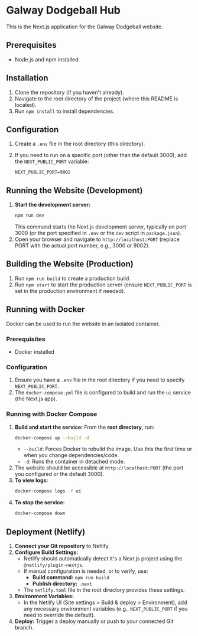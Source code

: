 # Galway Dodgeball Hub

This is the Next.js application for the Galway Dodgeball website.

## Prerequisites

*   Node.js and npm installed

## Installation

1.  Clone the repository (if you haven't already).
2.  Navigate to the root directory of the project (where this README is located).
3.  Run `npm install` to install dependencies.

## Configuration

1.  Create a `.env` file in the root directory (this directory).
2.  If you need to run on a specific port (other than the default 3000), add the `NEXT_PUBLIC_PORT` variable:

    ```
    NEXT_PUBLIC_PORT=9002
    ```

## Running the Website (Development)

1.  **Start the development server:**
    ```bash
    npm run dev
    ```
    This command starts the Next.js development server, typically on port 3000 (or the port specified in `.env` or the `dev` script in `package.json`).
2.  Open your browser and navigate to `http://localhost:PORT` (replace PORT with the actual port number, e.g., 3000 or 9002).

## Building the Website (Production)

1.  Run `npm run build` to create a production build.
2.  Run `npm start` to start the production server (ensure `NEXT_PUBLIC_PORT` is set in the production environment if needed).

## Running with Docker

Docker can be used to run the website in an isolated container.

### Prerequisites

*   Docker installed

### Configuration

1.  Ensure you have a `.env` file in the root directory if you need to specify `NEXT_PUBLIC_PORT`.
2.  The `docker-compose.yml` file is configured to build and run the `ui` service (the Next.js app).

### Running with Docker Compose

1.  **Build and start the service:** From the **root directory**, run:
    ```bash
    docker-compose up --build -d
    ```
    *   `--build`: Forces Docker to rebuild the image. Use this the first time or when you change dependencies/code.
    *   `-d`: Runs the container in detached mode.
2.  The website should be accessible at `http://localhost:PORT` (the port you configured or the default 3000).
3.  **To view logs:**
    ```bash
    docker-compose logs -f ui
    ```
4.  **To stop the service:**
    ```bash
    docker-compose down
    ```

## Deployment (Netlify)

1.  **Connect your Git repository** to Netlify.
2.  **Configure Build Settings:**
    *   Netlify should automatically detect it's a Next.js project using the `@netlify/plugin-nextjs`.
    *   If manual configuration is needed, or to verify, use:
        *   **Build command:** `npm run build`
        *   **Publish directory:** `.next`
    *   The `netlify.toml` file in the root directory provides these settings.
3.  **Environment Variables:**
    *   In the Netlify UI (Site settings > Build & deploy > Environment), add any necessary environment variables (e.g., `NEXT_PUBLIC_PORT` if you need to override the default).
4.  **Deploy:** Trigger a deploy manually or push to your connected Git branch.

